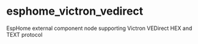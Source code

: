# esphome_victron_vedirect
EspHome external component node supporting Victron VEDirect HEX and TEXT protocol
